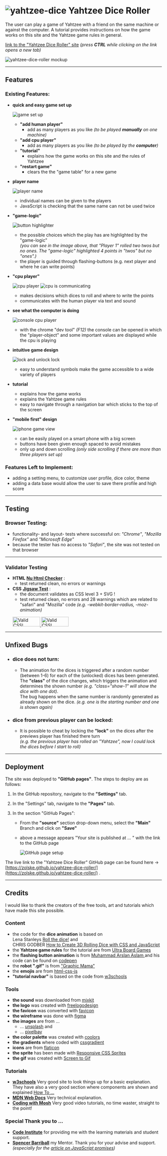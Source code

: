 # ![yahtzee-dice](assets/images/logo/logo-dice-50x42.png) Yahtzee Dice Roller

The user can play a game of Yahtzee with a friend on the same machine or against the computer. A tutorial provides instructions on how the game works on this site and the Yahtzee game rules in general.

[link to the "Yahtzee Dice Roller" site](https://zolske.github.io/yahtzee-dice-roller/) _(press **CTRL** while clicking on the link opens a new tab)_

![yahtzee-dice-roller mockup](assets/images/readme/yathzee_dice-roller_mockup.webp)

---

## Features

### Existing Features:

- **quick and easy game set up**

  ![game set up](assets/images/readme/game-buttons.webp)

  - **"add human player"**
    - add as many players as you like _(to be played **manually** on one machine)_
  - **"add cpu player"**
    - add as many players as you like _(to be played by the **computer**)_
  - **"tutorial"**
    - explains how the game works on this site and the rules of Yahtzee
  - **"restart game"**
    - clears the the "game table" for a new game

- **player name**

  ![player name](assets/images/readme/player-name.webp)

  - individual names can be given to the players
  - JavaScript is checking that the same name can not be used twice

- **"game-logic"**

  ![button highlighter](assets/images/readme/button-highlighter.gif)

  - the possible choices which the play has are highlighted by the "game-logic"  
    _(you can see in the image above, that "Player 1" rolled two twos but no ones. The "game-logic" highlighted 4 points in "twos" but no "ones".)_
  - the player is guided through flashing-buttons (e.g. next player and where he can write points)

- **"cpu player"**

  ![cpu player](assets/images/readme/robot-pointing.gif) ![cpu is communicating](assets/images/readme/cpu-playing.gif)

  - makes decisions which dices to roll and where to write the points
  - communicates with the human player via text and sound

- **see what the computer is doing**

  ![console cpu player](assets/images/readme/console-cpu.gif)

  - with the chrome "dev tool" _(F12)_ the console can be opened in which the "player-object" and some important values are displayed while the cpu is playing

- **intuitive game design**

  ![lock and unlock lock](assets/images/readme/lock.gif)

  - easy to understand symbols make the game accessible to a wide variety of players

- **tutorial**
  - explains how the game works
  - explains the Yahtzee game rules
  - easy to navigate through a navigation bar which sticks to the top of the screen
- **"mobile first" design**

  ![iphone game view](assets/images/readme/iphone-screenshot.webp)

  - can be easily played on a smart phone with a big screen
  - buttons have been given enough spaced to avoid mistakes
  - only up and down scrolling _(only side scrolling if there are more than three players set up)_

### Features Left to Implement:

- adding a setting menu, to customize user profile, dice color, theme
- adding a data base would allow the user to save there profile and high score

---

## Testing

### Browser Testing:

- functionality- and layout- tests where successful on: _"Chrome"_, _"Mozilla Firefox"_ and _"Microsoft Edge"_
- because the tester has no access to _"Safari"_, the site was not tested on that browser

---

### Validator Testing

- **HTML** [**Nu Html Checker**](https://validator.w3.org/nu/?doc=https%3A%2F%2Fzolske.github.io%2Fyahtzee-dice-roller%2F) :
  - test returned clean, no errors or warnings
- **CSS** [**Jigsaw Test**](https://jigsaw.w3.org/css-validator/validator?uri=https%3A%2F%2Fzolske.github.io%2Fyahtzee-dice-roller%2F&profile=css3svg&usermedium=all&warning=1&vextwarning=&lang=en) :
  - the document validates as CSS level 3 + SVG !
  - test returned clean, no errors and 28 warnings which are related to "safari" and "Mozilla" code _(e.g. -webkit-border-radius, -moz-animation)_
  <p>
  <a href="https://jigsaw.w3.org/css-validator/check/referer">
  <img style="border:0;width:88px;height:31px"
              src="https://jigsaw.w3.org/css-validator/images/vcss"
              alt="Valid CSS!" />
  </a>
  <a href="https://jigsaw.w3.org/css-validator/check/referer">
  <img style="border:0;width:88px;height:31px"
              src="https://jigsaw.w3.org/css-validator/images/vcss-blue"
              alt="Valid CSS!" />
  </a>
  </p>

---

## Unfixed Bugs

- ### dice does not turn:
  - The animation for the dices is triggered after a random number (between 1-6) for each of the (unlocked) dices has been generated. The **"class"** of the dice changes, which triggers the animation and determines the shown number _(e.g. "class="show-1" will show the dice with one dot)_.  
    The bug happens when the same number is randomly generated as already shown on the dice. _(e.g. one is the starting number and one is shown again)_
- ### dice from previous player can be locked:
  - It is possible to cheat by locking the **"lock"** on the dices after the previews player has finished there turn  
    _(e.g. the previous player has rolled an "Yahtzee", now I could lock the dices before I start to roll)_

---

## Deployment

The site was deployed to **"GitHub pages"**. The steps to deploy are as follows:

1. In the GitHub repository, navigate to the **"Settings"** tab.
2. In the "Settings" tab, navigate to the **"Pages"** tab.
3. In the section "GitHub Pages":

   - From the **"source"** section drop-down menu, select the **"Main"** Branch and click on **"Save"**
   - above a message appears "Your site is published at ... " with the link to the GitHub page

     ![GitHub page setup](assets/images/readme/gitHub-pages.webp)

The live link to the "Yahtzee Dice Roller" GitHub page can be found here -> [https://zolske.github.io/yahtzee-dice-roller/](https://zolske.github.io/yahtzee-dice-roller/) .

---

## Credits

I would like to thank the creators of the free tools, art and tutorials which have made this site possible.

### Content

- the code for the **dice animation** is based on  
  Lena Stanleys [Roll the dice!](https://lenadesign.org/2020/06/18/roll-the-dice/) and  
  CHRIS GODBER [How to Create 3D Rolling Dice with CSS and JavaScript](https://icodemag.com/3d-rolling-dice-css-javascript/)
- the **Yahtzee game rules** for the tutorial are from [Ultra Board Games](https://www.ultraboardgames.com/yahtzee/game-rules.php)
- the **flashing button animation** is from [Muhammad Arslan Aslam
  ](https://codepen.io/arximughal) and his code can be found on [codepen](https://codepen.io/arximughal/pen/LEpoOJ)
- the **robot ".gif"** is from ["Graphic Mama"](https://graphicmama.com/blog/free-gifs-powerpoint/)
- the **emojis** are from [html-css-js](https://html-css-js.com/html/character-codes/)
- **"tutorial navbar"** is based on the code from [w3schools](https://www.w3schools.com/howto/howto_css_dropdown_navbar.asp)

### Tools

- **the sound** was downloaded from [mixkit](https://mixkit.co/free-sound-effects/robot/)
- **the logo** was created with [freelogodesign](https://www.freelogodesign.org/)
- **the favicon** was converted with [favicon](https://favicon.io/favicon-converter/)
- **the wireframe** was done with [figma](https://www.figma.com/)
- **the images** are from ...
  - ... [unsplash](https://unsplash.com/) and
  - ... [pixelbay](https://pixabay.com/)
- **the color palette** was created with [coolors](https://coolors.co/)
- **the gradients** where coded with [cssgradient](https://cssgradient.io/)
- **icons** are from [flaticon](https://www.flaticon.com/)
- **the sprite** has been made with [Responsive CSS Sprites](https://responsive-css.spritegen.com/)
- **the gif** was created with [Screen to Gif](https://www.screentogif.com/)

### Tutorials

- [**w3schools**](https://www.w3schools.com/html/default.asp) Very good site to look things up for a basic explanation. They have also a very good section where components are shown and explained [How To ...](https://www.w3schools.com/howto/default.asp)
- [**MDN Web Docs**](https://developer.mozilla.org/en-US/docs/Web/JavaScript/Reference) Very technical explanation.
- [**Coding with Mosh**](https://codewithmosh.com/courses) Very good video tutorials, no time waster, straight to the point!

### Special Thank you to ...

- [**Code Institute**](https://codeinstitute.net/5-day-coding-challenge/?utm_term=code%20institute&utm_campaign=CI+-+UK+-+Search+-+Brand&utm_source=adwords&utm_medium=ppc&hsa_acc=8983321581&hsa_cam=1578649861&hsa_grp=62188641240&hsa_ad=486298911546&hsa_src=g&hsa_tgt=kwd-319867646331&hsa_kw=code%20institute&hsa_mt=e&hsa_net=adwords&hsa_ver=3&gclid=Cj0KCQiAieWOBhCYARIsANcOw0xDHa3f_LBureuUJS8cxQbxsG36sK6ZafAQHaKmIEky_0bbH2qv0FQaAp2qEALw_wcB) for providing me with the learning materials and student support.
- [**Spencer Barriball**](https://5pence.net/) my Mentor. Thank you for your advise and support. _(especially for the [article on JavaScript promises](https://5pence.net/javascript-promise-overview/))_
